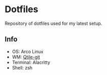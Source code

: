 # Dotfiles
Repository of dotfiles used for my latest setup.

## Info
- OS: Arco Linux
- WM: [Qtile-git](https://github.com/qtile/qtile)
- Terminal: Alacritty
- Shell: zsh
